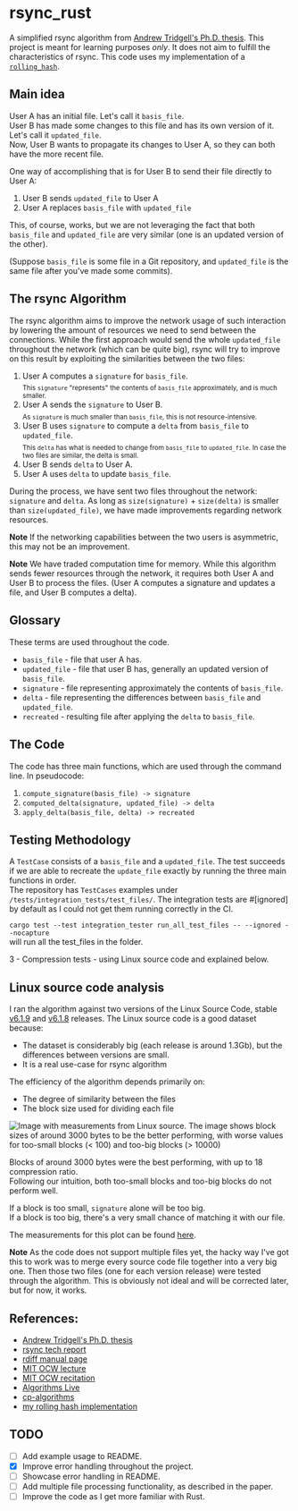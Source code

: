 # rsync_rust

A simplified rsync algorithm from [Andrew Tridgell's Ph.D. thesis](https://www.samba.org/~tridge/phd_thesis.pdf).
This project is meant for learning purposes *only*. It does not aim to fulfill the characteristics of rsync.
This code uses my implementation of a [`rolling_hash`](https://github.com/mdacach/rolling_hash_rust).

## Main idea

User A has an initial file. Let's call it `basis_file`.  
User B has made some changes to this file and has its own version of it. Let's call it `updated_file`.  
Now, User B wants to propagate its changes to User A, so they can both have the more recent file.

One way of accomplishing that is for User B to send their file directly to User A:

1. User B sends `updated_file` to User A
2. User A replaces `basis_file` with `updated_file`

This, of course, works, but we are not leveraging the fact that both `basis_file` and `updated_file`
are very similar (one is an updated version of the other).

(Suppose `basis_file` is some file in a Git repository,
and `updated_file` is the same file after you've made some commits).

## The rsync Algorithm

The rsync algorithm aims to improve the network usage of such interaction by lowering the amount of resources we need to
send between the connections. While the first approach would send the whole `updated_file` throughout the network
(which can be quite big),
rsync will try to improve on this result by exploiting the similarities between the two files:

1. User A computes a `signature` for `basis_file`.  
   <sub> This `signature` "represents" the contents of `basis_file` approximately, and is much smaller. </sub>
2. User A sends the `signature` to User B.  
   <sub> As `signature` is much smaller than `basis_file`, this is not resource-intensive. </sub>
3. User B uses `signature` to compute a `delta` from `basis_file` to `updated_file`.  
   <sub> This `delta` has what is needed to change from `basis_file` to `updated_file`. In case the two files are
   similar, the delta is small. </sub>
4. User B sends `delta` to User A.
5. User A uses `delta` to update `basis_file`.

During the process, we have sent two files throughout the network: `signature` and `delta`.
As long as `size(signature)` + `size(delta)` is smaller than `size(updated_file)`, we have made
improvements regarding network resources.

**Note** If the networking capabilities between the two users is asymmetric,
this may not be an improvement.

**Note** We have traded computation time for memory.
While this algorithm sends fewer resources through the network, it requires both User A and User B to process the files.
(User A computes a signature and updates a file, and User B computes a delta).

## Glossary

These terms are used throughout the code.

- `basis_file` - file that user A has.
- `updated_file` - file that user B has, generally an updated version of `basis_file`.
- `signature` - file representing approximately the contents of `basis_file`.
- `delta` - file representing the differences between `basis_file` and `updated_file`.
- `recreated` - resulting file after applying the `delta` to `basis_file`.

## The Code

The code has three main functions, which are used through the command line.
In pseudocode:

1. `compute_signature(basis_file) -> signature`
2. `computed_delta(signature, updated_file) -> delta`
3. `apply_delta(basis_file, delta) -> recreated`

## Testing Methodology

A `TestCase` consists of a `basis_file` and a `updated_file`.
The test succeeds if we are able to recreate the `update_file` exactly by running the three main functions in order.  
The repository has `TestCases` examples under `/tests/integration_tests/test_files/`.
The integration tests are #[ignored] by default as I could not get them running correctly in the CI.

```cargo test --test integration_tester run_all_test_files -- --ignored --nocapture```  
will run all the test_files in the folder.

3 - Compression tests - using Linux source code and explained below.

## Linux source code analysis

I ran the algorithm against two versions of the Linux Source Code,
stable [v6.1.9](https://git.kernel.org/pub/scm/linux/kernel/git/stable/linux.git/tag/?h=v6.1.9)
and [v6.1.8](https://git.kernel.org/pub/scm/linux/kernel/git/stable/linux.git/tag/?h=v6.1.8) releases.
The Linux source code is a good dataset because:

- The dataset is considerably big (each release is around 1.3Gb), but the differences between versions are small.
- It is a real use-case for rsync algorithm

The efficiency of the algorithm depends primarily on:

- The degree of similarity between the files
- The block size used for dividing each file

![Image with measurements from Linux source. The image shows block sizes of around 3000 bytes to
be the better performing, with worse values for too-small blocks (< 100) and too-big blocks (> 10000)](./analysis/linux_plot.png)

Blocks of around 3000 bytes were the best performing, with up to 18 compression ratio.  
Following our intuition, both too-small blocks and too-big blocks do not perform well.

If a block is too small, `signature` alone will be too big.  
If a block is too big, there's a very small chance of matching it with our file.

The measurements for this plot can be found [here](./analysis/linux_chunk_size_to_compression_ratio.csv).

**Note**
As the code does not support multiple files yet, the hacky way I've got this to work was to
merge every source code file together into a very big one. Then those two files (one for each version release)
were tested through the algorithm. This is obviously not ideal and will be corrected later, but for now, it works.

## References:

* [Andrew Tridgell's Ph.D. thesis](https://www.samba.org/~tridge/phd_thesis.pdf)
* [rsync tech report](https://rsync.samba.org/tech_report/tech_report.html)
* [rdiff manual page](https://man.archlinux.org/man/rdiff.1.en)
* [MIT OCW lecture](https://www.youtube.com/watch?v=BRO7mVIFt08)
* [MIT OCW recitation](https://www.youtube.com/watch?v=w6nuXg0BISo)
* [Algorithms Live](https://www.youtube.com/watch?v=rA1ZevamGDc)
* [cp-algorithms](https://cp-algorithms.com/string/string-hashing.html#calculation-of-the-hash-of-a-string)
* [my rolling hash implementation](https://github.com/mdacach/rolling_hash_rust)

## TODO

- [ ] Add example usage to README.
- [x] Improve error handling throughout the project.
- [ ] Showcase error handling in README.
- [ ] Add multiple file processing functionality, as described in the paper.
- [ ] Improve the code as I get more familiar with Rust.
